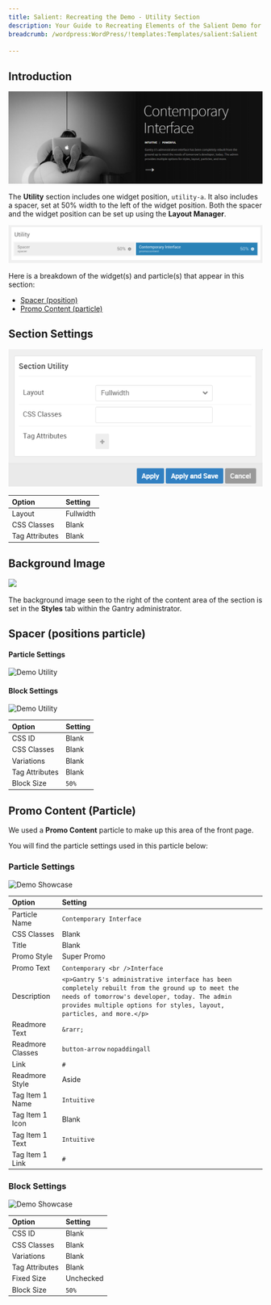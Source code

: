 ```yaml
---
title: Salient: Recreating the Demo - Utility Section
description: Your Guide to Recreating Elements of the Salient Demo for WordPress
breadcrumb: /wordpress:WordPress/!templates:Templates/salient:Salient

---
```


## Introduction

![](assets/demo_6.png)

The **Utility** section includes one widget position, `utility-a`. It also includes a spacer, set at 50% width to the left of the widget position. Both the spacer and the widget position can be set up using the **Layout Manager**.

![](assets/home_utility.png)

Here is a breakdown of the widget(s) and particle(s) that appear in this section:

* [Spacer (position)](#spacer-(positions-particle))
* [Promo Content (particle)](#promo-content-(particle))

## Section Settings

![](assets/demo_utility_settings.png)

| Option         | Setting   |
| :-----         | :-----    |
| Layout         | Fullwidth |
| CSS Classes    | Blank     |
| Tag Attributes | Blank     |

## Background Image

![](demo_utility_image.png)

The background image seen to the right of the content area of the section is set in the **Styles** tab within the Gantry administrator.

## Spacer (positions particle)

#### Particle Settings

![Demo Utility](demo_utility_1.png)

#### Block Settings

![Demo Utility](demo_utility_2.png)

| Option         | Setting |
| :-----         | :-----  |
| CSS ID         | Blank   |
| CSS Classes    | Blank   |
| Variations     | Blank   |
| Tag Attributes | Blank   |
| Block Size     | `50%`   |


## Promo Content (Particle)

We used a **Promo Content** particle to make up this area of the front page.

You will find the particle settings used in this particle below:

### Particle Settings

![Demo Showcase](demo_utility_3.png)

| Option           | Setting                                                                                                                                                                                                                    |
| :-----           | :-----                                                                                                                                                                                                                     |
| Particle Name    | `Contemporary Interface`                                                                                                                                                                                                   |
| CSS Classes      | Blank                                                                                                                                                                                                                      |
| Title            | Blank                                                                                                                                                                                                                      |
| Promo Style      | Super Promo                                                                                                                                                                                                                |
| Promo Text       | `Contemporary <br />Interface`                                                                                                                                                                                             |
| Description      | `<p>Gantry 5's administrative interface has been completely rebuilt from the ground up to meet the needs of tomorrow's developer, today. The admin provides multiple options for styles, layout, particles, and more.</p>` |
| Readmore Text    | `&rarr;`                                                                                                                                                                                                                   |
| Readmore Classes | `button-arrow` `nopaddingall`                                                                                                                                                                                              |
| Link             | `#`                                                                                                                                                                                                                        |
| Readmore Style   | Aside                                                                                                                                                                                                                      |
| Tag Item 1 Name  | `Intuitive`                                                                                                                                                                                                                |
| Tag Item 1 Icon  | Blank                                                                                                                                                                                                                      |
| Tag Item 1 Text  | `Intuitive`                                                                                                                                                                                                                |
| Tag Item 1 Link  | `#`                                                                                                                                                                                                                        |

### Block Settings

![Demo Showcase](demo_utility_4.png)

| Option         | Setting   |
| :-----         | :-----    |
| CSS ID         | Blank     |
| CSS Classes    | Blank     |
| Variations     | Blank     |
| Tag Attributes | Blank     |
| Fixed Size     | Unchecked |
| Block Size     | `50%`     |